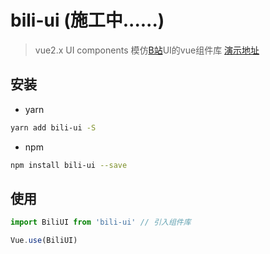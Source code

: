 # bili-ui (施工中......)

> vue2.x UI components
> 模仿[B站](https://www.bilibili.com/)UI的vue组件库 [演示地址](https://bili-ui.github.io)

## 安装

- yarn

```bash
yarn add bili-ui -S
```

- npm

```bash
npm install bili-ui --save
```

## 使用

```js
import BiliUI from 'bili-ui' // 引入组件库

Vue.use(BiliUI)
```


